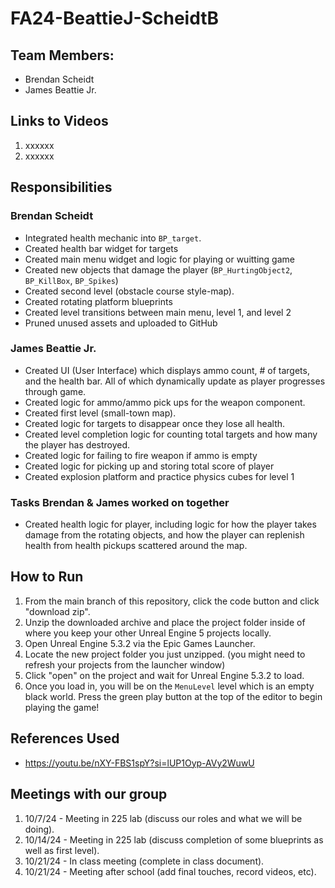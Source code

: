 # FA24-BeattieJ-ScheidtB
## Team Members:
- Brendan Scheidt
- James Beattie Jr.
## Links to Videos
1. xxxxxx
2. xxxxxx
## Responsibilities
### Brendan Scheidt
- Integrated health mechanic into ```BP_target```.
- Created health bar widget for targets
- Created main menu widget and logic for playing or wuitting game
- Created new objects that damage the player (```BP_HurtingObject2```, ```BP_KillBox```, ```BP_Spikes```)
- Created second level (obstacle course style-map).
- Created rotating platform blueprints
- Created level transitions between main menu, level 1, and level 2
- Pruned unused assets and uploaded to GitHub
### James Beattie Jr.
- Created UI (User Interface) which displays ammo count, # of targets, and the health bar. All of which dynamically update as player progresses through game. 
- Created logic for ammo/ammo pick ups for the weapon component.
- Created first level (small-town map). 
- Created logic for targets to disappear once they lose all health.
- Created level completion logic for counting total targets and how many the player has destroyed.
- Created logic for failing to fire weapon if ammo is empty
- Created logic for picking up and storing total score of player
- Created explosion platform and practice physics cubes for level 1
### Tasks Brendan & James worked on together
- Created health logic for player, including logic for how the player takes damage from the rotating objects, and how the player can replenish health from health pickups scattered around the map.
## How to Run
1. From the main branch of this repository, click the code button and click "download zip".
2. Unzip the downloaded archive and place the project folder inside of where you keep your other Unreal Engine 5 projects locally.
3. Open Unreal Engine 5.3.2 via the Epic Games Launcher.
4. Locate the new project folder you just unzipped. (you might need to refresh your projects from the launcher window)
5. Click "open" on the project and wait for Unreal Engine 5.3.2 to load.
6. Once you load in, you will be on the ```MenuLevel``` level which is an empty black world. Press the green play button at the top of the editor to begin playing the game!
## References Used
- https://youtu.be/nXY-FBS1spY?si=lUP1Oyp-AVy2WuwU
## 	Meetings with our group
1. 10/7/24 - Meeting in 225 lab (discuss our roles and what we will be doing).
2. 10/14/24 - Meeting in 225 lab (discuss completion of some blueprints as well as first level).
3. 10/21/24 - In class meeting (complete in class document).
4. 10/21/24 - Meeting after school (add final touches, record videos, etc).
